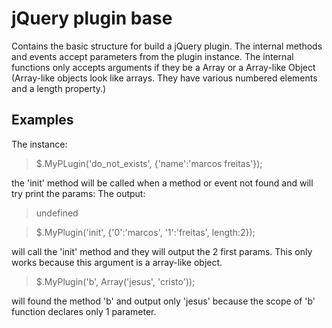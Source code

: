 # jQuery plugin base

Contains the basic structure for build a jQuery plugin. The internal methods and events accept parameters from the plugin instance.
The internal functions only accepts arguments if they be a Array or a Array-like Object (Array-like objects look like arrays. They have various numbered elements and a length property.) 


## Examples

The instance: 
> $.MyPLugin('do_not_exists', {'name':'marcos freitas'});

the 'init' method will be called when a method or event not found and will try print the params:
The output: 
> undefined

> $.MyPlugin('init', {'0':'marcos', '1':'freitas', length:2});

will call the 'init' method and they will output the 2 first params. This only works because this argument is a array-like object.

> $.MyPlugin('b', Array('jesus', 'cristo')); 

will found the method 'b' and output only 'jesus' because the scope of 'b' function declares only 1 parameter.

